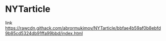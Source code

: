 # NYTarticle
link https://rawcdn.githack.com/abrormukimov/NYTarticle/bbfae4b59af0b8ebfd9b85cd5324db91ffa99bbd/index.html
